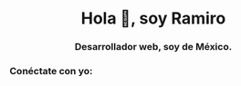 <h1 align="center">Hola 👋, soy Ramiro</h1>
<h3 align="center">Desarrollador web, soy de México.</h3>

<h3 align="left">Conéctate con yo:</h3>
<p align="left">
</p>

